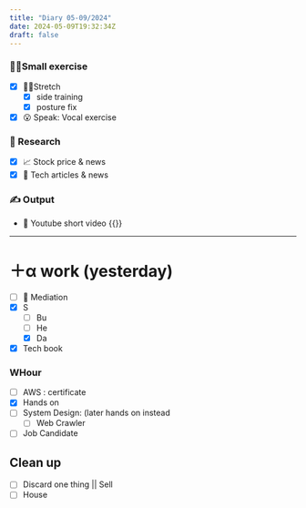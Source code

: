 ```yaml
---
title: "Diary 05-09/2024"  
date: 2024-05-09T19:32:34Z
draft: false
---
```


### 🧘‍♀️Small exercise

- [x]  🧎‍♀️Stretch
    - [x]  side training
    - [x]  posture fix
- [x]  😮 Speak: Vocal exercise

### 👀 Research

- [x]  📈 Stock price & news
- [x]  👾 Tech articles & news

### ✍️ Output

- 🎥 Youtube short video {{<youtube miqNDO88n_Q>}}

---

# ＋α work (yesterday)

- [ ]  🧘 Mediation
- [x]  S
    - [ ]  Bu
    - [ ]  He
    - [x]  Da
- [x]  Tech book

### WHour

- [ ]  AWS : certificate
- [x]  Hands on
- [ ]  System Design:  (later hands on instead
    - [ ]  Web Crawler
- [ ]  Job Candidate

## Clean up

- [ ]  Discard one thing || Sell
- [ ]  House